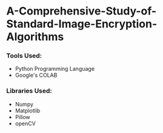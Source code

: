 # A-Comprehensive-Study-of-Standard-Image-Encryption-Algorithms

### Tools Used:

* Python Programming Language
* Google's COLAB

### Libraries Used: 
* Numpy
* Matplotlib
* Pillow
* openCV
